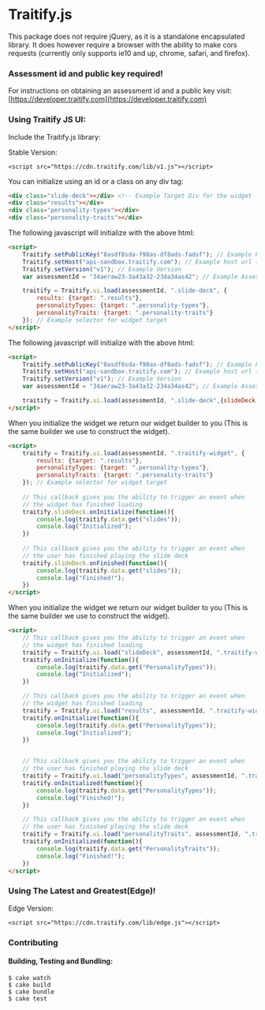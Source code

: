 Traitify.js
===============

This package does not require jQuery, as it is a standalone encapsulated library. It does however require a browser with the ability to make cors requests (currently only supports ie10 and up, chrome, safari, and firefox).

### Assessment id and public key required!
For instructions on obtaining an assessment id and a public key visit:
[https://developer.traitify.com](https://developer.traitify.com)

### Using Traitify JS UI:
Include the Traitify.js library:

Stable Version:
```xhtml
<script src="https://cdn.traitify.com/lib/v1.js"></script>
```

You can initialize using an id or a class on any div tag:
```HTML
<div class="slide-deck"></div> <!-- Example Target Div for the widget -->
<div class="results"></div>
<div class="personality-types"></div>
<div class="personality-traits"></div>
```

The following javascript will initialize with the above html:
```HTML
<script>
    Traitify.setPublicKey("8asdf8sda-f98as-df8ads-fadsf"); // Example Public Key
    Traitify.setHost("api-sandbox.traitify.com"); // Example host url (Defaults to api.traitify.com)
    Traitify.setVersion("v1"); // Example Version
    var assessmentId = "34aeraw23-3a43a32-234a34as42"; // Example Assessment id

    traitify = Traitify.ui.load(assessmentId, ".slide-deck", {
        results: {target: ".results"},
        personalityTypes: {target: ".personality-types"},
        personalityTraits: {target: ".personality-traits"}
    }); // Example selector for widget target
</script>
```

The following javascript will initialize with the above html:
```HTML
<script>
    Traitify.setPublicKey("8asdf8sda-f98as-df8ads-fadsf"); // Example Public Key
    Traitify.setHost("api-sandbox.traitify.com"); // Example host url (Defaults to api.traitify.com)
    Traitify.setVersion("v1"); // Example Version
    var assessmentId = "34aeraw23-3a43a32-234a34as42"; // Example Assessment id

    traitify = Traitify.ui.load(assessmentId, ".slide-deck",{slideDeck: {showResults: false}})
</script>
```
When you initialize the widget we return our widget builder to you (This is the same builder we use to construct the widget).

```HTML
<script>
    traitify = Traitify.ui.load(assessmentId, ".traitify-widget", {
        results: {target: ".results"},
        personalityTypes: {target: ".personality-types"},
        personalityTraits: {target: ".personality-traits"}
    }); // Example selector for widget target
    
    // This callback gives you the ability to trigger an event when
    // the widget has finished loading
    traitify.slideDeck.onInitialize(function(){
        console.log(traitify.data.get("slides"));
        console.log("Initialized");
    })
    
    // This callback gives you the ability to trigger an event when
    // the user has finished playing the slide deck
    traitify.slideDeck.onFinished(function(){
        console.log(traitify.data.get("slides"));
        console.log("Finished!");
    })
</script>
```

When you initialize the widget we return our widget builder to you (This is the same builder we use to construct the widget).
```HTML
<script>
    // This callback gives you the ability to trigger an event when
    // the widget has finished loading
    traitify = Traitify.ui.load("slideDeck", assessmentId, ".traitify-widget"); // Example selector for widget target
    traitify.onInitialize(function(){
        console.log(traitify.data.get("PersonalityTypes"));
        console.log("Initialized");
    })

    // This callback gives you the ability to trigger an event when
    // the widget has finished loading
    traitify = Traitify.ui.load("results", assessmentId, ".traitify-widget"); // Example selector for widget target
    traitify.onInitialize(function(){
        console.log(traitify.data.get("PersonalityTypes"));
        console.log("Initialized");
    })


    // This callback gives you the ability to trigger an event when
    // the user has finished playing the slide deck    
    traitify = Traitify.ui.load("personalityTypes", assessmentId, ".traitify-widget"); // Example selector for widget target
    traitify.onInitialized(function(){
        console.log(traitify.data.get("PersonalityTypes"));
        console.log("Finished!");
    })

    // This callback gives you the ability to trigger an event when
    // the user has finished playing the slide deck
    traitify = Traitify.ui.load("personalityTraits", assessmentId, ".traitify-widget"); // Example selector for widget target
    traitify.onInitialized(function(){
        console.log(traitify.data.get("PersonalityTraits"));
        console.log("Finished!");
    })
</script>
```

### Using The Latest and Greatest(Edge)!
Edge Version:
```xhtml
<script src="https://cdn.traitify.com/lib/edge.js"></script>
```

### Contributing 
#### Building, Testing and Bundling:
```Shell
$ cake watch
$ cake build
$ cake bundle
$ cake test
```
